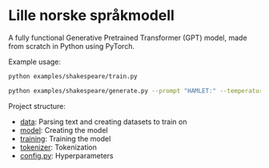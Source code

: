 # Lille norske språkmodell

A fully functional Generative Pretrained Transformer (GPT) model, made from scratch in Python using PyTorch.

Example usage:

```bash
python examples/shakespeare/train.py
```

```bash
python examples/shakespeare/generate.py --prompt "HAMLET:" --temperature 0.9 --max_tokens 300
```


Project structure:
- [data](data): Parsing text and creating datasets to train on
- [model](model): Creating the model
- [training](training): Training the model
- [tokenizer](tokenizer): Tokenization
- [config.py](files/config.py): Hyperparameters
